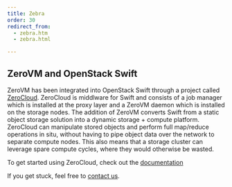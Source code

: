 ```yaml
---
title: Zebra
order: 30
redirect_from:
  - zebra.htm
  - zebra.html

---
```


<div class="four columns omega" style="float: right">
  <span class="illo openstack"></span>
</div>

## ZeroVM and OpenStack Swift

ZeroVM has been integrated into OpenStack Swift through a project called
[ZeroCloud](https://github.com/zerovm/zerocloud). ZeroCloud is
middlware for Swift and consists of a job manager which is installed at the
proxy layer and a ZeroVM daemon which is installed on the storage nodes. The
addition of ZeroVM converts Swift from a static object storage solution into a
dynamic storage + compute platform. ZeroCloud can manipulate stored objects and
perform full map/reduce operations in situ, without having to pipe
object data over the network to separate compute nodes. This also means that a
storage cluster can leverage spare compute cycles, where they would otherwise
be wasted.


To get started using ZeroCloud, check out the
[documentation](https://zerovm.readthedocs.org/en/latest/zerocloud/overview.html)

If you get stuck, feel free to
[contact us](https://zerovm.readthedocs.org/contact.html).
